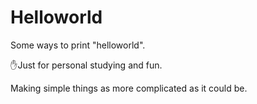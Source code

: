 # Helloworld
Some ways to print "helloworld".

✋Just for personal studying and fun.

Making simple things as more complicated as it could be.

